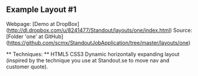 Example Layout #1
-----------------

Webpage: [Demo at DropBox] (http://dl.dropbox.com/u/8241477/Standout/layouts/one/index.html)
Source: [Folder 'one' at GitHub] (https://github.com/scmx/StandoutJobApplication/tree/master/layouts/one)

** Techniques: **
HTML5
CSS3
Dynamic horizontally expanding layout (inspired by the technique you use at Standout.se to move nav and customer quote).
